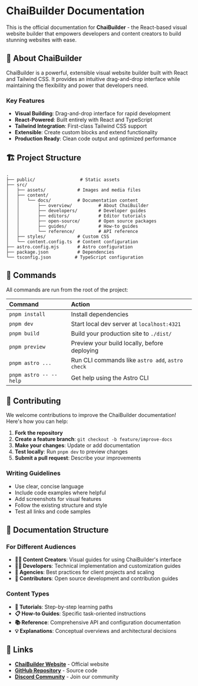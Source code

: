 # ChaiBuilder Documentation
This is the official documentation for **ChaiBuilder** - the React-based visual website builder that empowers developers and content creators to build stunning websites with ease.

## 🚀 About ChaiBuilder

ChaiBuilder is a powerful, extensible visual website builder built with React and Tailwind CSS. It provides an intuitive drag-and-drop interface while maintaining the flexibility and power that developers need.

### Key Features
- **Visual Building**: Drag-and-drop interface for rapid development
- **React-Powered**: Built entirely with React and TypeScript
- **Tailwind Integration**: First-class Tailwind CSS support
- **Extensible**: Create custom blocks and extend functionality
- **Production Ready**: Clean code output and optimized performance

## 🏗️ Project Structure

```
.
├── public/                 # Static assets
├── src/
│   ├── assets/            # Images and media files
│   ├── content/
│   │   └── docs/          # Documentation content
│   │       ├── overview/          # About ChaiBuilder
│   │       ├── developers/        # Developer guides
│   │       ├── editors/           # Editor tutorials  
│   │       ├── open-source/       # Open source packages
│   │       ├── guides/            # How-to guides
│   │       └── reference/         # API reference
│   ├── styles/            # Custom CSS
│   └── content.config.ts  # Content configuration
├── astro.config.mjs       # Astro configuration
├── package.json           # Dependencies
└── tsconfig.json         # TypeScript configuration
```

## 🧞 Commands

All commands are run from the root of the project:

| Command                | Action                                             |
| :--------------------- | :------------------------------------------------- |
| `pnpm install`         | Install dependencies                               |
| `pnpm dev`             | Start local dev server at `localhost:4321`        |
| `pnpm build`           | Build your production site to `./dist/`           |
| `pnpm preview`         | Preview your build locally, before deploying      |
| `pnpm astro ...`       | Run CLI commands like `astro add`, `astro check`  |
| `pnpm astro -- --help` | Get help using the Astro CLI                      |

## 📝 Contributing

We welcome contributions to improve the ChaiBuilder documentation! Here's how you can help:

1. **Fork the repository**
2. **Create a feature branch**: `git checkout -b feature/improve-docs`
3. **Make your changes**: Update or add documentation
4. **Test locally**: Run `pnpm dev` to preview changes
5. **Submit a pull request**: Describe your improvements

### Writing Guidelines

- Use clear, concise language
- Include code examples where helpful
- Add screenshots for visual features
- Follow the existing structure and style
- Test all links and code samples

## 🌟 Documentation Structure

### For Different Audiences

- **👨‍💼 Content Creators**: Visual guides for using ChaiBuilder's interface
- **👩‍💻 Developers**: Technical implementation and customization guides  
- **🏢 Agencies**: Best practices for client projects and scaling
- **🔧 Contributors**: Open source development and contribution guides

### Content Types

- **📖 Tutorials**: Step-by-step learning paths
- **📋 How-to Guides**: Specific task-oriented instructions
- **📚 Reference**: Comprehensive API and configuration documentation
- **💡 Explanations**: Conceptual overviews and architectural decisions

## 🔗 Links

- **<a href="https://chaibuilder.com" target="_blank" rel="noopener noreferrer">ChaiBuilder Website</a>** - Official website
- **<a href="https://github.com/chaibuilder" target="_blank" rel="noopener noreferrer">GitHub Repository</a>** - Source code
- **<a href="https://discord.gg/czkgwX2rnD" target="_blank" rel="noopener noreferrer">Discord Community</a>** - Join our community
